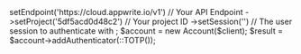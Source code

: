 <?php

use Appwrite\Client;
use Appwrite\Services\Account;
use Appwrite\Enums\;

$client = new Client();

$client
    ->setEndpoint('https://cloud.appwrite.io/v1') // Your API Endpoint
    ->setProject('5df5acd0d48c2') // Your project ID
    ->setSession('') // The user session to authenticate with
;

$account = new Account($client);

$result = $account->addAuthenticator(::TOTP());